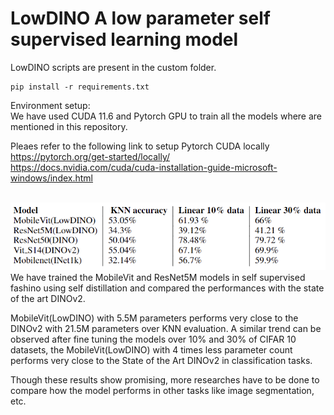 # LowDINO A low parameter self supervised learning model

LowDINO scripts are present in the custom folder.

```
pip install -r requirements.txt
```

Environment setup: \
We have used CUDA 11.6 and Pytorch GPU to train all the models where are mentioned in this repository.
<br>

Pleaes refer to the following link to setup Pytorch CUDA locally
https://pytorch.org/get-started/locally/ \
https://docs.nvidia.com/cuda/cuda-installation-guide-microsoft-windows/index.html
<br>
<br>

![alt model eval](./images/models_eval.png)
We have trained the MobileVit and ResNet5M models in self supervised fashino using self distillation and compared the performances with the state of the art DINOv2.

MobileVit(LowDINO) with 5.5M parameters performs very close to the DINOv2 with 21.5M parameters over KNN evaluation. A similar trend can be observed after fine tuning the models over 10% and 30% of CIFAR 10 datasets, the MobileVit(LowDINO) with 4 times less parameter count performs very close to the State of the Art DINOv2 in classification tasks.

Though these results show promising, more researches have to be done to compare how the model performs in other tasks like image segmentation, etc.
